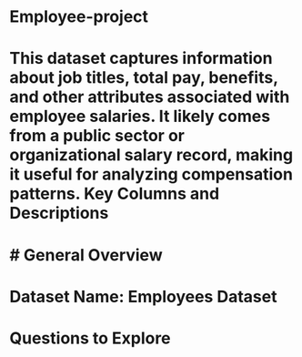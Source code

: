 # Employee-project
# This dataset captures information about job titles, total pay, benefits, and other attributes associated with employee salaries. It likely comes from a public sector or organizational salary record, making it useful for analyzing compensation patterns. Key Columns and Descriptions

# # General Overview
# Dataset Name: Employees Dataset
<!-- Description: 
    
This dataset captures information about job titles, total pay, benefits, and other attributes associated with employee salaries. It likely comes from a public sector or organizational salary record, making it useful for analyzing compensation patterns.
Key Columns and Descriptions

Represents the title of the employee's position.
Useful for grouping and analyzing pay by roles.
Questions like “Which job titles have the highest/lowest salaries?” can be answered. -->
# Questions to Explore
<!-- What are the average, median, and distribution of TotalPay(BasePay, TotalPay)?
Which job titles have the highest and lowest average salaries?
What percentage of total compensation comes from overtime or benefits?
Are there any job titles where benefits constitute a significant portion of total pay?
Are there specific years where salary or benefit trends deviate from the norm?
How do overtime pay and benefits vary by job title?
 -->
